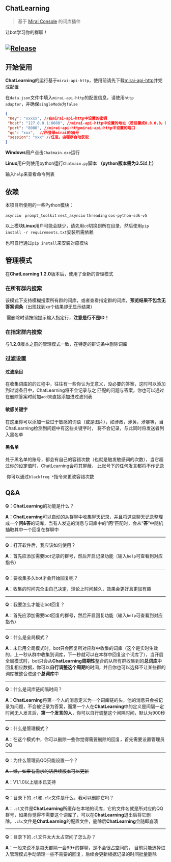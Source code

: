 ## ChatLearning
> 基于 [Mirai Console](https://github.com/mamoe/mirai-console) 的词库插件

让bot学习你的群聊！

[![Release](https://img.shields.io/github/v/release/cssxsh/pixiv-helper)](https://github.com/cssxsh/pixiv-helper/releases)
------

## 开始使用

**ChatLearning**的运行基于<code>mirai-api-http</code>，使用前请先下载[mirai-api-http](https://github.com/project-mirai/mirai-api-http)并完成配置

在<code>data.json</code>文件中填入<code>mirai-api-http</code>的配置信息，请使用<code>http adapter</code>，并确保<code>singleMode</code>为<code>false</code>

```json
{
 "Key": "xxxxx", //在mirai-api-http中设置的密钥
 "host": "127.0.0.1:8080", //mirai-api-http中设置的地址（若设置成0.0.0.0，请填写127.0.0.1）
 "port": "8080", //mirai-api-httpmirai-api-http中设置的端口
 "qq": "xxx",  //所登录mirai的QQ号
 "session": "xxx" //任意，由程序自动获取
}
```

**Windows**用户点击<code>Chatmain.exe</code>运行

**Linux**用户则使用python运行<code>Chatmain.py</code>脚本 **（python版本需为3.5以上）**

输入<code>help</code>来查看命令列表



## 依赖

本项目所使用的一些Python模块：

<code>asyncio </code>   <code>prompt_toolkit</code>   <code>nest_asyncio</code>   <code>threading</code> <code>cos-python-sdk-v5</code>

以上模块**Linux**用户可能会缺少，请先用<code>cd</code>切换到所在目录，然后使用<code>pip install -r requirements.txt</code>安装所需依赖

也可自行通过<code>pip install</code>来安装对应模块



## **管理模式**

在**ChatLearning 1.2.0**版本后，使用了全新的管理模式

### 	在所有群内搜索

​		该模式下支持模糊搜索所有群的词库，或者查看指定群的词库，**预览结果不包含无答案词条**（出现找到xx个结果却无显示结果）

​		需删除时请按照提示输入指定行，**注意是行不是ID！**

### 	在指定群内搜索

​		与**1.2.0**版本之前的管理模式一致，在特定的群词条中删除词库

### 	过滤设置

#### 		过滤条目

​			在收集词库的的过程中，往往有一些你认为无意义，没必要的答案，这时可以添加到过滤条目中，ChatLearning将不会记录与之			匹配的问题与答案，你也可以通过在删除答案时前加<code>add</code>来直接添加进过滤列表

#### 		敏感关键字

​			在这里你可以添加一些过于敏感的词语（或是图片），如涉政，涉黄，涉暴等，当ChatLearning检测到问题中有这些关键字时，			将不会记录，与此同时将发送者列入黑名单

#### 		黑名单

​			处于黑名单的账号，都会有自己的容错次数（也就是触发敏感词的次数），当它超过你的设定值时，ChatLearning会将其屏蔽，			此账号下的任何发言都将不作记录

​			你可以通过<code>blackfreq *</code>指令来更改容错次数



## Q&A



**Q：ChatLearning**的功能是什么？

**A：ChatLearning**可以自动的从群聊中收集聊天记录，并且将这些聊天记录整理成一个**问&答**的词库，当有人发送的消息与词库中的”**问**“匹配时，会从“**答**”中随机抽取其中一个回复在群聊中

------

**Q**：打开软件后，我应该如何使用？

**A**：首先应添加需要bot记录的群号，然后开启记录功能（输入<code>help</code>可查看到对应指令）

------

**Q**：要收集多久bot才会开始回复呢？

**A**：收集的时间完全由自己决定，理论上时间越久，效果会更好且更加有趣

------

**Q**：我要怎么才能让bot回复？

**A**：首先应添加需要bot回复的群号，然后开启回复功能（输入<code>help</code>可查看到对应指令）

------

**Q**：什么是全局模式？

**A**：未启用全局模式时，bot只会回复所对应群中收集的词库（这个是实时生效的，上一秒从群中收集到词库，下一秒就可以在本群中回复这个词库了），当开启全局模式时，bot只会从**ChatLearning周期性**整合的从所有群收集到的**总词库**中回复相应数据，你可以**自行调整这个周期**的时间，并且你也可以选择不让某些群的词库被整合进这个**总词库**中

------

**Q**：什么是词库链间隔时间？

**A：ChatLearning**将第一个人的消息定义为一个词库链的头，他的消息只会被记录为问题，不会被记录为答案，而第一个人在**ChatLearning**中的定义是间隔一定时间无人发言后，**第一个发言的人**，你可以自行调整这个间隔时间，默认为900秒

------

**Q**：什么是管理模式？

**A**：在这个模式中，你可以删除一些你觉得需要删除的回复，首先需要设置管理员QQ

------

**Q**：为什么管理员QQ只能设置一个？

~~**A**：懒，如果有需求的话后续版本可以更新~~

**A**：V1.1.0以上版本已支持

------

**Q**：目录下的<code>.cl</code>和<code>.clc</code>文件是什么，我可以删除它吗？

**A**：<code>.cl</code>文件是**ChatLearning**所缓存在本地的词库，它的文件名就是所对应的QQ群号，如果你觉得不需要这个词库了，可以在**ChatLearning**退出后将它删除。<code>.clc</code>文件是**ChatLearning**的配置文件，删除后**ChatLearning**会随即崩溃

------

**Q**：目录下的<code>.cl</code>文件太大太占空间了怎么办？

**A**：一般来说不是每天都隔一会99+的群聊，是不会很占空间的， 目前只能选择进入管理模式手动清理一些不需要的回复，后续会更新根据记录的时间批量删除







